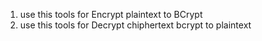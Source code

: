 1. use this tools for Encrypt plaintext to BCrypt
2. use this tools for Decrypt chiphertext bcrypt to plaintext

